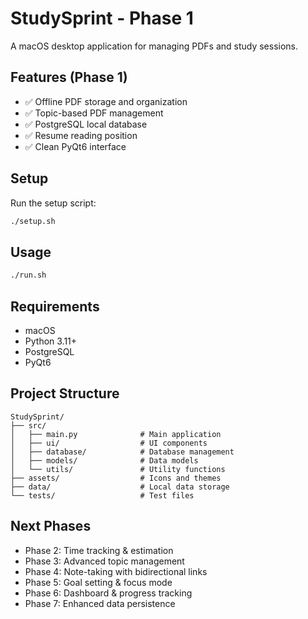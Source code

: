 # StudySprint - Phase 1

A macOS desktop application for managing PDFs and study sessions.

## Features (Phase 1)
- ✅ Offline PDF storage and organization
- ✅ Topic-based PDF management
- ✅ PostgreSQL local database
- ✅ Resume reading position
- ✅ Clean PyQt6 interface

## Setup
Run the setup script:
```bash
./setup.sh
```

## Usage
```bash
./run.sh
```

## Requirements
- macOS
- Python 3.11+
- PostgreSQL
- PyQt6

## Project Structure
```
StudySprint/
├── src/
│   ├── main.py              # Main application
│   ├── ui/                  # UI components
│   ├── database/            # Database management
│   ├── models/              # Data models
│   └── utils/               # Utility functions
├── assets/                  # Icons and themes
├── data/                    # Local data storage
└── tests/                   # Test files
```

## Next Phases
- Phase 2: Time tracking & estimation
- Phase 3: Advanced topic management
- Phase 4: Note-taking with bidirectional links
- Phase 5: Goal setting & focus mode
- Phase 6: Dashboard & progress tracking
- Phase 7: Enhanced data persistence
